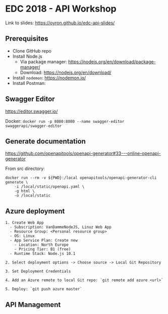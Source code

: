 # EDC 2018 - API Workshop

Link to slides: https://oyron.github.io/edc-api-slides/

## Prerequisites
- Clone GitHub repo
- Install Node.js
  - Via package manager: https://nodejs.org/en/download/package-manager/
  - Download: https://nodejs.org/en/download/
- Install `nodemon`: https://nodemon.io/
- Install Postman: 


## Swagger Editor
https://editor.swagger.io/

Docker: `docker run -p 8080:8080 --name swagger-editor swaggerapi/swagger-editor`

## Generate documentation


https://github.com/openapitools/openapi-generator#33---online-openapi-generator


From src directory:
```
docker run --rm -v ${PWD}:/local openapitools/openapi-generator-cli generate \
    -i /local/static/openapi.yaml \
    -g html \
    -o /local/static
```

## Azure deployment

```
1. Create Web App
  - Subscription: VanDammeNodeJS, Linuz Web App
  - Resource Group: <Personal resource group>
  - OS: Linux
  - App Service Plan: Create new
    - Location: North Europe
    - Pricing Tier: B1 (free)
  - Runtime Stack: Node.js 10.1
  
2. Select deployment options -> Choose source -> Local Git Repository

3. Set Deployment Credentials

4. Add an Azure remote to local Git repo: `git remote add azure <url>`

5. Deploy: `git push azure master`
```

## API Management


